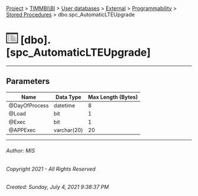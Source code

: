 #### 

[Project](../../../../../index.md) > [TIMMBI\\BI](../../../../index.md) > [User databases](../../../index.md) > [External](../../index.md) > [Programmability](../index.md) > [Stored Procedures](Stored_Procedures.md) > dbo.spc_AutomaticLTEUpgrade

# ![Stored Procedures](../../../../../Images/StoredProcedure32.png) [dbo].[spc_AutomaticLTEUpgrade]

---

## <a name="#parameters"></a>Parameters

| Name | Data Type | Max Length (Bytes) |
|---|---|---|
| @DayOfProcess | datetime | 8 |
| @Load | bit | 1 |
| @Exec | bit | 1 |
| @APPExec | varchar(20) | 20 |


---

###### Author:  MIS

###### Copyright 2021 - All Rights Reserved

###### Created: Sunday, July 4, 2021 9:38:37 PM

